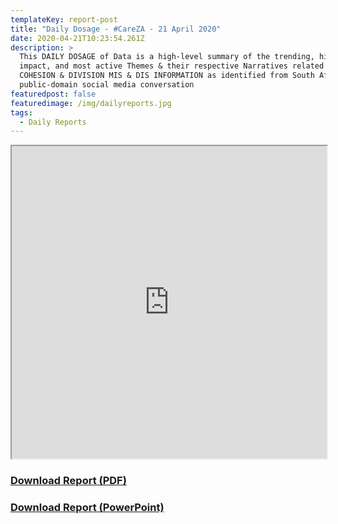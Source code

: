 ```yaml
---
templateKey: report-post
title: "Daily Dosage - #CareZA - 21 April 2020"
date: 2020-04-21T10:23:54.261Z
description: >
  This DAILY DOSAGE of Data is a high-level summary of the trending, highest
  impact, and most active Themes & their respective Narratives related to SOCIAL
  COHESION & DIVISION MIS & DIS INFORMATION as identified from South African
  public-domain social media conversation
featuredpost: false
featuredimage: /img/dailyreports.jpg
tags:
  - Daily Reports
---
```

<iframe src="https://drive.google.com/file/d/1ahBuiuV-WQu9wi5iSXkX1PUzX3MseGSh/preview" width="100%" height="500"></iframe>
<a href="https://drive.google.com/u/0/uc?id=1ahBuiuV-WQu9wi5iSXkX1PUzX3MseGSh&export=download" target="blank"><h3><strong>Download Report (PDF)</h3></strong></a>
<a href="https://docs.google.com/presentation/d/1oEGp916DLQYAkAhz1ulZRRCQWziEzMUxLKwD-Gic8Do/edit?usp=sharing" target="blank"><h3><strong>Download Report (PowerPoint)</h3></strong></a>


